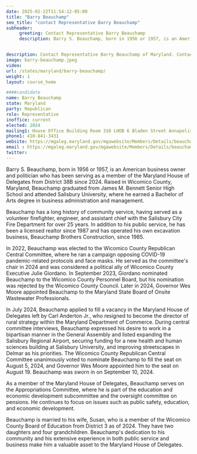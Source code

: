 ```yaml
---
date: 2025-02-22T11:54:12-05:00
title: "Barry Beauchamp"
seo_title: "contact Representative Barry Beauchamp"
subheader:
     greeting: Contact Representative Barry Beauchamp
     description: Barry S. Beauchamp, born in 1956 or 1957, is an American business owner and politician who has been serving as a member of the Maryland House of Delegates from District 38B since 2024. He assumed office on September 10, 2024. His current term ends on January 13, 2027.


description: Contact Representative Barry Beauchamp of Maryland. Contact information for Barry Beauchamp includes email address, phone number, and mailing address.
image: barry-beauchamp.jpeg
video:
url: /states/maryland/barry-beauchamp/
weight: 1
layout: course_home

####candidate
name: Barry Beauchamp
state: Maryland
party: Republican
role: Representative
inoffice: current
elected: 2024
mailing1: House Office Building Room 310 LHOB 6 Bladen Street Annapolis, MD 21401
phone1: 410-841-3431
website: https://mgaleg.maryland.gov/mgawebsite/Members/Details/beauchamp01/
email : https://mgaleg.maryland.gov/mgawebsite/Members/Details/beauchamp01/
twitter: 
---
```

Barry S. Beauchamp, born in 1956 or 1957, is an American business owner and politician who has been serving as a member of the Maryland House of Delegates from District 38B since 2024. Raised in Wicomico County, Maryland, Beauchamp graduated from James M. Bennett Senior High School and attended Salisbury University, where he earned a Bachelor of Arts degree in business administration and management.

Beauchamp has a long history of community service, having served as a volunteer firefighter, engineer, and assistant chief with the Salisbury City Fire Department for over 25 years. In addition to his public service, he has been a licensed realtor since 1987 and has operated his own excavation business, Beauchamp Brothers Construction, since 1985.

In 2022, Beauchamp was elected to the Wicomico County Republican Central Committee, where he ran a campaign opposing COVID-19 pandemic-related protocols and face masks. He served as the committee's chair in 2024 and was considered a political ally of Wicomico County Executive Julie Giordano. In September 2023, Giordano nominated Beauchamp to the Wicomico County Personnel Board, but his nomination was rejected by the Wicomico County Council. Later in 2024, Governor Wes Moore appointed Beauchamp to the Maryland State Board of Onsite Wastewater Professionals.

In July 2024, Beauchamp applied to fill a vacancy in the Maryland House of Delegates left by Carl Anderton Jr., who resigned to become the director of rural strategy within the Maryland Department of Commerce. During central committee interviews, Beauchamp expressed his desire to work in a bipartisan manner in the General Assembly and listed expanding the Salisbury Regional Airport, securing funding for a new health and human sciences building at Salisbury University, and improving streetscapes in Delmar as his priorities. The Wicomico County Republican Central Committee unanimously voted to nominate Beauchamp to fill the seat on August 5, 2024, and Governor Wes Moore appointed him to the seat on August 19. Beauchamp was sworn in on September 10, 2024.

As a member of the Maryland House of Delegates, Beauchamp serves on the Appropriations Committee, where he is part of the education and economic development subcommittee and the oversight committee on pensions. He continues to focus on issues such as public safety, education, and economic development.

Beauchamp is married to his wife, Susan, who is a member of the Wicomico County Board of Education from District 3 as of 2024. They have two daughters and four grandchildren. Beauchamp's dedication to his community and his extensive experience in both public service and business make him a valuable asset to the Maryland House of Delegates.
